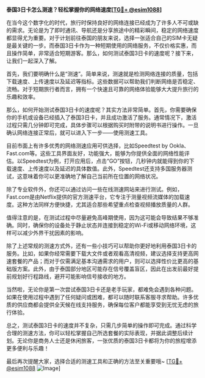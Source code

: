 **泰国3日卡怎么测速？轻松掌握你的网络速度[[TG💪+ @esim1088](https://t.me/s/esim1088)]**

在当今这个数字化的时代，旅行时保持良好的网络连接已经成为了许多人不可或缺的需求。无论是为了即时通讯、导航还是分享旅途中的精彩瞬间，稳定的网络速度都显得尤为重要。对于计划前往泰国的朋友来说，选择一张适合自己的SIM卡无疑是最关键的一步。而泰国3日卡作为一种短期使用的网络服务，不仅价格实惠，而且操作简单，非常适合短期游客。那么，如何测试泰国3日卡的速度呢？接下来，让我们一起深入了解。

首先，我们要明确什么是“测速”。简单来说，测速就是检测网络连接的质量，包括下载速度、上传速度以及延迟等指标。这些数据可以帮助我们判断网络是否稳定、流畅。对于短期旅行者而言，拥有一个快速且可靠的网络体验能够大大提升旅行的乐趣和效率。

那么，如何开始测试泰国3日卡的速度呢？其实方法非常简单。首先，你需要确保你的手机或设备已经插入了泰国3日卡，并且成功激活了服务。通常情况下，激活过程只需几分钟即可完成，具体步骤可以根据购买时附带的说明书进行操作。一旦确认网络连接正常后，就可以进入下一步——使用测速工具。

目前市面上有许多优秀的网络测速应用可供选择，比如Speedtest by Ookla、Fast.com等。这些工具界面友好，功能强大，能够为你提供全面的网络性能评估。以Speedtest为例，打开应用后，点击“GO”按钮，几秒钟内就能得到你的下载速度、上传速度以及延迟的具体数值。此外，Speedtest还支持多国服务器测试，这意味着你可以更准确地了解自己当前所在位置的网络状况。

除了专业软件外，你还可以通过访问一些在线测速网站来进行测试。例如，Fast.com是由Netflix提供的官方测速平台，它专注于测量视频流媒体的加载速度。这种方法同样方便快捷，尤其适合那些希望重点检查视频播放质量的人群。

值得注意的是，在测试过程中尽量避免高峰期使用，因为这可能会导致结果不够准确。同时，确保你的设备处于静止状态并连接到稳定的Wi-Fi或移动网络环境，这样可以减少外界干扰因素的影响。

除了上述常规的测速方式外，还有一些小技巧可以帮助你更好地利用泰国3日卡的服务。比如，如果你经常需要下载大文件或者观看高清视频，建议选择支持更高网速套餐的产品；而对于仅需满足基本沟通需求的用户，则可以选择性价比更高的基础版方案。此外，由于泰国部分地区可能存在信号覆盖盲区，因此在出发前最好提前规划好行程路线，避开可能影响信号接收的地方。

当然啦，无论你是第一次尝试泰国3日卡还是老手玩家，都难免会遇到各种问题。如果在使用过程中遇到了任何疑问或困难，都可以随时联系客服寻求帮助。许多优质的供应商都会提供全天候在线支持服务，确保每位客户都能享受到无忧无虑的旅行体验。

总之，测试泰国3日卡的速度并不复杂，只需几步简单的操作即可完成。通过科学合理的测速方法，你可以轻松掌握自己所选套餐的实际表现，并据此调整后续计划。无论你是商务人士还是休闲旅客，一张优质的泰国3日卡都将为你的旅程增添更多便利与乐趣！

最后再次提醒大家，选择合适的测速工具和正确的方法至关重要哦~ [[TG💪+ @esim1088](https://t.me/s/esim1088) ![Image](https://i.postimg.cc/4NQfJmqS/Snipaste-2025-05-13-00-14-12.png)]